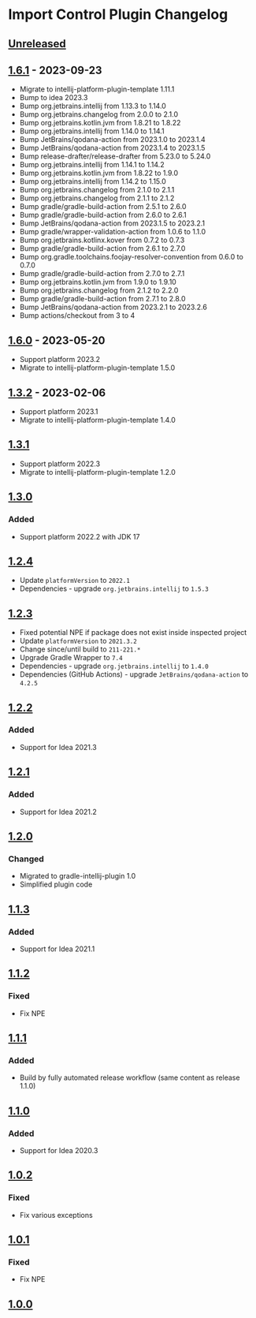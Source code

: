 <!-- Keep a Changelog guide -> https://keepachangelog.com -->

# Import Control Plugin Changelog

## [Unreleased]

## [1.6.1] - 2023-09-23

- Migrate to intellij-platform-plugin-template 1.11.1
- Bump to idea 2023.3
- Bump org.jetbrains.intellij from 1.13.3 to 1.14.0
- Bump org.jetbrains.changelog from 2.0.0 to 2.1.0
- Bump org.jetbrains.kotlin.jvm from 1.8.21 to 1.8.22
- Bump org.jetbrains.intellij from 1.14.0 to 1.14.1
- Bump JetBrains/qodana-action from 2023.1.0 to 2023.1.4
- Bump JetBrains/qodana-action from 2023.1.4 to 2023.1.5
- Bump release-drafter/release-drafter from 5.23.0 to 5.24.0
- Bump org.jetbrains.intellij from 1.14.1 to 1.14.2
- Bump org.jetbrains.kotlin.jvm from 1.8.22 to 1.9.0
- Bump org.jetbrains.intellij from 1.14.2 to 1.15.0
- Bump org.jetbrains.changelog from 2.1.0 to 2.1.1
- Bump org.jetbrains.changelog from 2.1.1 to 2.1.2
- Bump gradle/gradle-build-action from 2.5.1 to 2.6.0
- Bump gradle/gradle-build-action from 2.6.0 to 2.6.1
- Bump JetBrains/qodana-action from 2023.1.5 to 2023.2.1
- Bump gradle/wrapper-validation-action from 1.0.6 to 1.1.0
- Bump org.jetbrains.kotlinx.kover from 0.7.2 to 0.7.3
- Bump gradle/gradle-build-action from 2.6.1 to 2.7.0
- Bump org.gradle.toolchains.foojay-resolver-convention from 0.6.0 to 0.7.0
- Bump gradle/gradle-build-action from 2.7.0 to 2.7.1
- Bump org.jetbrains.kotlin.jvm from 1.9.0 to 1.9.10
- Bump org.jetbrains.changelog from 2.1.2 to 2.2.0
- Bump gradle/gradle-build-action from 2.7.1 to 2.8.0
- Bump JetBrains/qodana-action from 2023.2.1 to 2023.2.6
- Bump actions/checkout from 3 to 4

## [1.6.0] - 2023-05-20

- Support platform 2023.2
- Migrate to intellij-platform-plugin-template 1.5.0

## [1.3.2] - 2023-02-06

- Support platform 2023.1
- Migrate to intellij-platform-plugin-template 1.4.0

## [1.3.1]

- Support platform 2022.3
- Migrate to intellij-platform-plugin-template 1.2.0

## [1.3.0]

### Added

- Support platform 2022.2 with JDK 17

## [1.2.4]

- Update `platformVersion` to `2022.1`
- Dependencies - upgrade `org.jetbrains.intellij` to `1.5.3`

## [1.2.3]

- Fixed potential NPE if package does not exist inside inspected project
- Update `platformVersion` to `2021.3.2`
- Change since/until build to `211-221.*`
- Upgrade Gradle Wrapper to `7.4`
- Dependencies - upgrade `org.jetbrains.intellij` to `1.4.0`
- Dependencies (GitHub Actions) - upgrade `JetBrains/qodana-action` to `4.2.5`

## [1.2.2]

### Added

- Support for Idea 2021.3

## [1.2.1]

### Added

- Support for Idea 2021.2

## [1.2.0]

### Changed

- Migrated to gradle-intellij-plugin 1.0
- Simplified plugin code

## [1.1.3]

### Added

- Support for Idea 2021.1

## [1.1.2]

### Fixed

- Fix NPE

## [1.1.1]

### Added

- Build by fully automated release workflow (same content as release 1.1.0)

## [1.1.0]

### Added

- Support for Idea 2020.3

## [1.0.2]

### Fixed

- Fix various exceptions

## [1.0.1]

### Fixed

- Fix NPE

## [1.0.0]

[Unreleased]: https://github.com/frimtec/idea-import-control-plugin/compare/v1.6.1...HEAD
[1.6.1]: https://github.com/frimtec/idea-import-control-plugin/compare/v1.6.0...v1.6.1
[1.6.0]: https://github.com/frimtec/idea-import-control-plugin/compare/v1.3.2...v1.6.0
[1.3.2]: https://github.com/frimtec/idea-import-control-plugin/compare/v1.3.1...v1.3.2
[1.3.1]: https://github.com/frimtec/idea-import-control-plugin/compare/v1.3.0...v1.3.1
[1.3.0]: https://github.com/frimtec/idea-import-control-plugin/compare/v1.2.4...v1.3.0
[1.2.4]: https://github.com/frimtec/idea-import-control-plugin/compare/v1.2.3...v1.2.4
[1.2.3]: https://github.com/frimtec/idea-import-control-plugin/compare/v1.2.2...v1.2.3
[1.2.2]: https://github.com/frimtec/idea-import-control-plugin/compare/v1.2.1...v1.2.2
[1.2.1]: https://github.com/frimtec/idea-import-control-plugin/compare/v1.2.0...v1.2.1
[1.2.0]: https://github.com/frimtec/idea-import-control-plugin/compare/v1.1.3...v1.2.0
[1.1.3]: https://github.com/frimtec/idea-import-control-plugin/compare/v1.1.2...v1.1.3
[1.1.2]: https://github.com/frimtec/idea-import-control-plugin/compare/v1.1.1...v1.1.2
[1.1.1]: https://github.com/frimtec/idea-import-control-plugin/compare/v1.1.0...v1.1.1
[1.1.0]: https://github.com/frimtec/idea-import-control-plugin/compare/v1.0.2...v1.1.0
[1.0.2]: https://github.com/frimtec/idea-import-control-plugin/compare/v1.0.1...v1.0.2
[1.0.1]: https://github.com/frimtec/idea-import-control-plugin/compare/v1.0.0...v1.0.1
[1.0.0]: https://github.com/frimtec/idea-import-control-plugin/commits/v1.0.0
